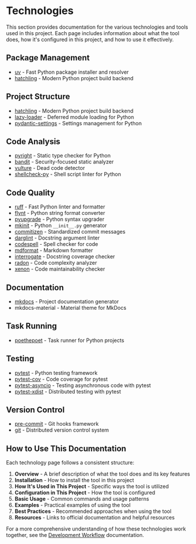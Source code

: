 # Technologies

This section provides documentation for the various technologies and tools used in this project. Each page includes information about what the tool does, how it's configured in this project, and how to use it effectively.

## Package Management

- [uv](package-management/uv.md) - Fast Python package installer and resolver
- [hatchling](project-structure/hatchling.md) - Modern Python project build backend

## Project Structure

- [hatchling](project-structure/hatchling.md) - Modern Python project build backend
- [lazy-loader](project-structure/lazy-loader.md) - Deferred module loading for Python
- [pydantic-settings](project-structure/pydantic-settings.md) - Settings management for Python

## Code Analysis

- [pyright](code-analysis/pyright.md) - Static type checker for Python
- [bandit](code-analysis/bandit.md) - Security-focused static analyzer
- [vulture](code-analysis/vulture.md) - Dead code detector
- [shellcheck-py](code-analysis/shellcheck-py.md) - Shell script linter for Python

## Code Quality

- [ruff](code-quality/ruff.md) - Fast Python linter and formatter
- [flynt](code-quality/flynt.md) - Python string format converter
- [pyupgrade](code-quality/pyupgrade.md) - Python syntax upgrader
- [mkinit](code-quality/mkinit.md) - Python `__init__.py` generator
- [commitizen](code-quality/commitizen.md) - Standardized commit messages
- [darglint](code-quality/darglint.md) - Docstring argument linter
- [codespell](code-quality/codespell.md) - Spell checker for code
- [mdformat](code-quality/mdformat.md) - Markdown formatter
- [interrogate](code-quality/interrogate.md) - Docstring coverage checker
- [radon](code-quality/radon.md) - Code complexity analyzer
- [xenon](code-quality/xenon.md) - Code maintainability checker

## Documentation

- [mkdocs](documentation/mkdocs.md) - Project documentation generator
- mkdocs-material - Material theme for MkDocs

## Task Running

- [poethepoet](task-running/poethepoet.md) - Task runner for Python projects

## Testing

- [pytest](testing/pytest.md) - Python testing framework
- [pytest-cov](testing/pytest-cov.md) - Code coverage for pytest
- [pytest-asyncio](testing/pytest-asyncio.md) - Testing asynchronous code with pytest
- [pytest-xdist](testing/pytest-xdist.md) - Distributed testing with pytest

## Version Control

- [pre-commit](version-control/pre-commit.md) - Git hooks framework
- [git](version-control/git.md) - Distributed version control system

## How to Use This Documentation

Each technology page follows a consistent structure:

1. **Overview** - A brief description of what the tool does and its key features
2. **Installation** - How to install the tool in this project
3. **How It's Used in This Project** - Specific ways the tool is utilized
4. **Configuration in This Project** - How the tool is configured
5. **Basic Usage** - Common commands and usage patterns
6. **Examples** - Practical examples of using the tool
7. **Best Practices** - Recommended approaches when using the tool
8. **Resources** - Links to official documentation and helpful resources

For a more comprehensive understanding of how these technologies work together, see the [Development Workflow](../development/workflow.md) documentation.

